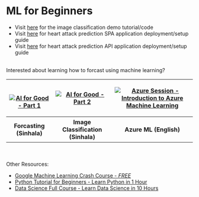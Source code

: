 # ML for Beginners

* Visit [here](https://nishanc.medium.com/image-classification-with-teachable-machine-ml5-js-and-p5-js-233fbdf48fe7) for the image classification demo tutorial/code
* Visit [here](./heart-spa/README.md) for heart attack prediction SPA application deployment/setup guide
* Visit [here](./heart-api/README.md) for heart attack prediction API application deployment/setup guide
<br><br>

Interested about learning how to forcast using machine learning? 


<table style="width:100%">
  <tr style="">
    <th style="">
    <br>

[![AI for Good - Part 1](https://img.youtube.com/vi/HPyDZ5HkNXw/2.jpg)](https://www.youtube.com/watch?v=HPyDZ5HkNXw)
    </th>
    <th>
[![AI for Good - Part 2](https://img.youtube.com/vi/fu5V1u-NlJI/1.jpg)](https://www.youtube.com/watch?v=fu5V1u-NlJI)
    </th> 
    <th>
[![Azure Session - Introduction to Azure Machine Learning](https://img.youtube.com/vi/opiIFqCdsYw/2.jpg)](https://www.youtube.com/watch?v=opiIFqCdsYw)
    </th>
  </tr>
  <tr>
    <th>Forcasting (Sinhala)</th>
    <th>Image Classification (Sinhala)</th> 
    <th>Azure ML (English)</th>
  </tr>
</table>

<br><br>
Other Resources:

* [Google Machine Learning Crash Course - *FREE*](https://developers.google.com/machine-learning/crash-course)
* [Python Tutorial for Beginners - Learn Python in 1 Hour](https://www.youtube.com/watch?v=kqtD5dpn9C8)
* [Data Science Full Course - Learn Data Science in 10 Hours](https://www.youtube.com/watch?v=-ETQ97mXXF0)



